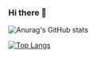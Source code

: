 ### Hi there 👋

<!--
**elf3/elf3** is a ✨ _special_ ✨ repository because its `README.md` (this file) appears on your GitHub profile.

Here are some ideas to get you started:

- 🔭 I’m currently working on ...
- 🌱 I’m currently learning ...
- 👯 I’m looking to collaborate on ...
- 🤔 I’m looking for help with ...
- 💬 Ask me about ...
- 📫 How to reach me: ...
- 😄 Pronouns: ...
- ⚡ Fun fact: ...
-->

![Anurag's GitHub stats](https://github-readme-stats.vercel.app/api?username=elf3&show_icons=true&theme=radical)


[![Top Langs](https://github-readme-stats.vercel.app/api/top-langs/?username=elf3)](https://github.com/anuraghazra/github-readme-stats)
